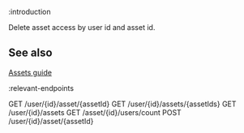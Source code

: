 :introduction

Delete asset access by user id and asset id.

## See also

[Assets guide](/assets/)

:relevant-endpoints

GET /user/{id}/asset/{assetId}
GET /user/{id}/assets/{assetIds}
GET /user/{id}/assets
GET /asset/{id}/users/count
POST /user/{id}/asset/{assetId}
